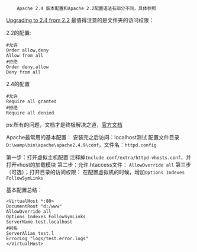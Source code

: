         Apache 2.4 版本配置和Apache 2.2配置语法有部分不同，具体参照
[Upgrading to 2.4 from 2.2](http://httpd.apache.org/docs/2.4/upgrading.html)
最值得注意的是文件夹的访问权限：

2.2的配置:

    #允许
    Order allow,deny
    Allow from all
    #拒绝
    Order deny,allow
    Deny from all

2.4的配置

    #允许
    Require all granted 
    #拒绝
    Require all denied

ps:所有的问题，文档才是终极解决之道，[官方文档](http://httpd.apache.org/docs/)

Apache最常用的基本配置：
安装完之后访问：localhost测试
配置文件目录`D:\wamp\bin\apache\apache2.4.9\conf`，文件名：`httpd.config`

第一步：打开虚拟主机配置
    注释掉`Include conf/extra/httpd-vhosts.conf`，并打开vhost的加载模块
第二步：允许.htaccess文件：
    `AllowOverride all`
第三步（可选）；打开目录的访问权限：
    在配置虚拟机的时候，增加`Options Indexes FollowSymLinks`

基本配置总结：

    <VirtualHost *:80>
    DocumentRoot "d:/www"
    AllowOverride all
    Options Indexes FollowSymLinks
    ServerName test.localhost
    #别名
    ServerAlias test.l
    ErrorLog "logs/test.error.logs"
    </VirtualHost>

